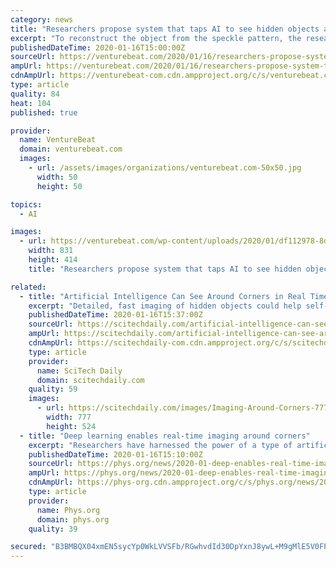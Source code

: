```yaml
---
category: news
title: "Researchers propose system that taps AI to see hidden objects around corners"
excerpt: "To reconstruct the object from the speckle pattern, the researchers tapped an AI algorithm trained on synthesized data of characterized noise, which eliminated the need to capture experimental training samples. Crucially, it’s able to operate with the shorter exposure times necessary for real-time imaging, exaplined coauthor Prasanna ..."
publishedDateTime: 2020-01-16T15:00:00Z
sourceUrl: https://venturebeat.com/2020/01/16/researchers-propose-system-that-taps-ai-to-see-hidden-objects-around-corners/
ampUrl: https://venturebeat.com/2020/01/16/researchers-propose-system-that-taps-ai-to-see-hidden-objects-around-corners/amp/
cdnAmpUrl: https://venturebeat-com.cdn.ampproject.org/c/s/venturebeat.com/2020/01/16/researchers-propose-system-that-taps-ai-to-see-hidden-objects-around-corners/amp/
type: article
quality: 84
heat: 104
published: true

provider:
  name: VentureBeat
  domain: venturebeat.com
  images:
    - url: /assets/images/organizations/venturebeat.com-50x50.jpg
      width: 50
      height: 50

topics:
  - AI

images:
  - url: https://venturebeat.com/wp-content/uploads/2020/01/df112978-8d5f-4235-80dd-264758329d91-e1579063150693.png?fit=831%2C414&strip=all
    width: 831
    height: 414
    title: "Researchers propose system that taps AI to see hidden objects around corners"

related:
  - title: "Artificial Intelligence Can See Around Corners in Real Time"
    excerpt: "Detailed, fast imaging of hidden objects could help self-driving cars detect hazards. Researchers have harnessed the power of a type of artificial intelligence known as deep learning to create a new laser-based system that can image around corners in real time. With further development, the system might let self-driving cars “look” around ..."
    publishedDateTime: 2020-01-16T15:37:00Z
    sourceUrl: https://scitechdaily.com/artificial-intelligence-can-see-around-corners-in-real-time/
    ampUrl: https://scitechdaily.com/artificial-intelligence-can-see-around-corners-in-real-time/amp/
    cdnAmpUrl: https://scitechdaily-com.cdn.ampproject.org/c/s/scitechdaily.com/artificial-intelligence-can-see-around-corners-in-real-time/amp/
    type: article
    provider:
      name: SciTech Daily
      domain: scitechdaily.com
    quality: 59
    images:
      - url: https://scitechdaily.com/images/Imaging-Around-Corners-777x524.jpg
        width: 777
        height: 524
  - title: "Deep learning enables real-time imaging around corners"
    excerpt: "Researchers have harnessed the power of a type of artificial intelligence known as deep learning to create a new laser-based system that can image around corners in real time. With further development, the system might let self-driving cars \"look\" around parked cars or busy intersections to see hazards or pedestrians. It could also be installed ..."
    publishedDateTime: 2020-01-16T15:10:00Z
    sourceUrl: https://phys.org/news/2020-01-deep-enables-real-time-imaging-corners.html
    ampUrl: https://phys.org/news/2020-01-deep-enables-real-time-imaging-corners.amp
    cdnAmpUrl: https://phys-org.cdn.ampproject.org/c/s/phys.org/news/2020-01-deep-enables-real-time-imaging-corners.amp
    type: article
    provider:
      name: Phys.org
      domain: phys.org
    quality: 39

secured: "B3BMBQX04xmEN5sycYp0WkLVVSFb/RGwhvdId30DpYxnJ8ywL+M9gMlE5V0FPYJu+cvyoHtdPoQbP/ntHTrr76Ck0VCM0t+goxoRanoQVrrYnkirVjTnLyN3Kve2IaHkI5XHIGqWNvFy4xPzgOLR/53vrP7ZZp/8grhwOBvIv19FZnDtXU8eCskVBXZav5lZqGDRGc0Kd6vlzLusInJ9Iuv8JWjPnzXbek9a8E+jqhNXFLAGHt9KKpmjQNi1lOqsJD5FcK4h3NnZaAsS/xJ6gbHgIuWYdQAAJjRzUDWROQk=;GkkgyNzR35OmoaRZbDiSCQ=="
---
```


